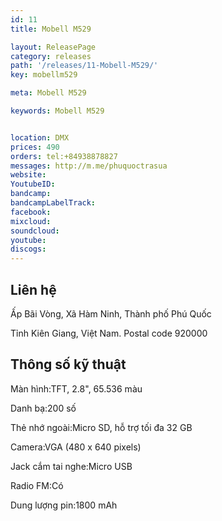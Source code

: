 ```yaml
---
id: 11
title: Mobell M529

layout: ReleasePage
category: releases
path: '/releases/11-Mobell-M529/'
key: mobellm529

meta: Mobell M529

keywords: Mobell M529


location: DMX
prices: 490
orders: tel:+84938878827
messages: http://m.me/phuquoctrasua
website: 
YoutubeID: 
bandcamp: 
bandcampLabelTrack: 
facebook: 
mixcloud: 
soundcloud: 
youtube: 
discogs: 
---
```

## Liên hệ

Ấp Bãi Vòng, Xã Hàm Ninh, Thành phố Phú Quốc

Tỉnh Kiên Giang, Việt Nam. Postal code 920000

## Thông số kỹ thuật


Màn hình:TFT, 2.8", 65.536 màu

Danh bạ:200 số

Thẻ nhớ ngoài:Micro SD, hỗ trợ tối đa 32 GB

Camera:VGA (480 x 640 pixels)

Jack cắm tai nghe:Micro USB

Radio FM:Có

Dung lượng pin:1800 mAh